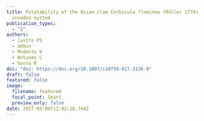 ```yaml
---
title: Palatability of the Asian clam Corbicula fluminea (Müller 1774) in an
  invaded system
publication_types:
  - "2"
authors:
  - Castro PS
  - admin
  - Modesto V
  - Antunes C
  - Sousa R
doi: "doi: https://doi.org/10.1007/s10750-017-3136-0"
draft: false
featured: false
image:
  filename: featured
  focal_point: Smart
  preview_only: false
date: 2017-03-06T11:42:20.744Z
---
```

